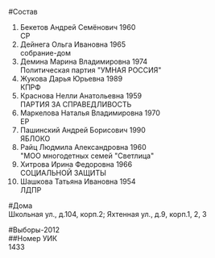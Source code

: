 #Состав  
1. Бекетов Андрей Семёнович 1960  
    СР  
2. Дейнега Ольга Ивановна 1965  
    собрание-дом  
3. Демина Марина Владимировна 1974  
    Политическая партия "УМНАЯ РОССИЯ"  
4. Жукова Дарья Юрьевна 1989  
    КПРФ  
5. Краснова Нелли Анатольевна 1959  
    ПАРТИЯ ЗА СПРАВЕДЛИВОСТЬ  
6. Маркелова Наталья Владимировна 1970  
    ЕР  
7. Пашинский Андрей Борисович 1990  
    ЯБЛОКО  
8. Райц Людмила Александровна 1960  
    "МОО многодетных семей "Светлица"  
9. Хитрова Ирина Федоровна 1966  
    СОЦИАЛЬНОЙ ЗАЩИТЫ  
10. Шашкова Татьяна Ивановна 1954  
    ЛДПР  
  
#Дома  
Школьная ул., д.104, корп.2; Яхтенная ул., д.9, корп.1, 2, 3  
  
#Выборы-2012  
##Номер УИК  
1433  
